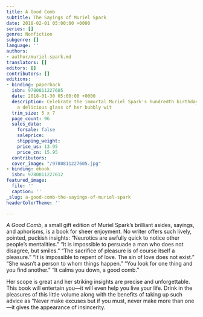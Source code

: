 ```yaml
---
title: A Good Comb
subtitle: The Sayings of Muriel Spark
date: 2018-02-01 05:00:00 +0000
series: []
genre: Nonfiction
subgenre: []
language: ''
authors:
- author/muriel-spark.md
translators: []
editors: []
contributors: []
editions:
- binding: paperback
  isbn: 9780811227605
  date: 2018-01-30 05:00:00 +0000
  description: Celebrate the immortal Muriel Spark's hundredth birthday by imbibing
    a delicious glass of her bubbly wit
  trim_size: 5 x 7
  page_count: 96
  sales_data:
    forsale: false
    saleprice: 
    shipping_weight: 
    price_us: 13.95
    price_cn: 15.95
  contributors: 
  cover_image: "/9780811227605.jpg"
- binding: ebook
  isbn: 9780811227612
featured_image:
  file: ''
  caption: ''
_slug: a-good-comb-the-sayings-of-muriel-spark
headerColorTheme: ''

---
```

_A Good Comb_, a small gift edition of Muriel Spark’s brilliant asides, sayings, and aphorisms, is a book for sheer enjoyment. No writer offers such lively, pointed, puckish insights: “Neurotics are awfully quick to notice other people’s mentalities.” “It is impossible to persuade a man who does not disagree, but smiles.” “The sacrifice of pleasure is of course itself a pleasure.” “It is impossible to repent of love. The sin of love does not exist.” “She wasn’t a person to whom things happen.” “You look for one thing and you find another.” “It calms you down, a good comb.” 

Her scope is great and her striking insights are precise and unforgettable. This book will entertain you—it will even help you live your life. Drink in the pleasures of this little volume along with the benefits of taking up such advice as “Never make excuses but if you must, never make more than one—it gives the appearance of insincerity.